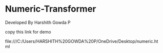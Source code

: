 # Numeric-Transformer

Developed By Harshith Gowda P

copy this link for demo

file:///C:/Users/HARSHITH%20GOWDA%20P/OneDrive/Desktop/numeric.html
